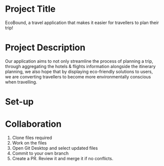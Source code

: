 # Project Title
 EcoBound, a travel application that makes it easier for travellers to plan their trip!

# Project Description
Our application aims to not only streamline the process of planning a trip, through aggregating the hotels & flights information alongside the itinerary planning, we also hope that by displaying eco-friendly solutions to users, we are converting travellers to become more environmentally conscious when travelling.

# Set-up


# Collaboration
1. Clone files required
2. Work on the files
3. Open Git Desktop and select updated files
4. Commit to your own branch
5. Create a PR. Review it and merge it if no conflicts.
